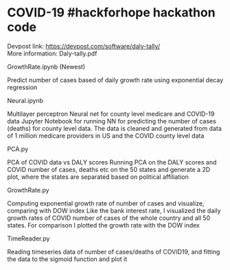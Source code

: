 # COVID-19 #hackforhope hackathon code

Devpost link: https://devpost.com/software/daly-tally/  
More information: Daly-tally.pdf  

GrowthRate.ipynb (Newest)  

Predict number of cases based of daily growth rate using exponential decay regression 

Neural.ipynb

Multilayer perceptron Neural net for county level medicare and COVID-19 data
Jupyter Notebook for running NN for predicting the number of cases (deaths) for county level data. The data is cleaned and generated from data of 1 million medicare providers in US and the COVID county level data 

PCA.py

PCA of COVID data vs DALY scores
Running PCA on the DALY scores and COVID number of cases, deaths etc on the 50 states and generate a 2D plot, where the states are separated based on political affiliation

GrowthRate.py

Computing exponential growth rate of number of cases and visualize, comparing with DOW index
Like the bank interest rate, I visualized the daily growth rates of COVID number of cases of the whole country and all 50 states. For comparison I plotted the growth rate with the DOW index

TimeReader.py

Reading timeseries data of number of cases/deaths of COVID19, and fitting the data to the sigmoid function and plot it
